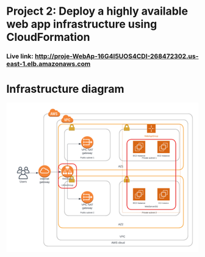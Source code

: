 # Project 2: Deploy a highly available web app infrastructure using CloudFormation

### Live link: http://proje-WebAp-16G4I5UOS4CDI-268472302.us-east-1.elb.amazonaws.com

# Infrastructure diagram

![ Files uploaded ](UdacityProject2-Diagram.png)

